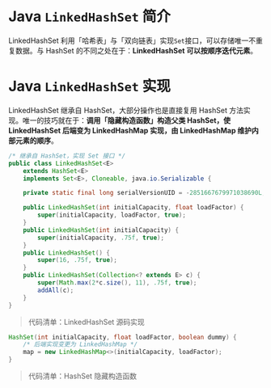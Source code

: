 # Java `LinkedHashSet` 简介

LinkedHashSet 利用「哈希表」与「双向链表」实现`Set`接口，可以存储唯一不重复数据。与 HashSet 的不同之处在于：**LinkedHashSet 可以按顺序迭代元素**。

# Java `LinkedHashSet` 实现

LinkedHashSet 继承自 HashSet，大部分操作也是直接复用 HashSet 方法实现。唯一的技巧就在于：**调用「隐藏构造函数」构造父类 HashSet，使 LinkedHashSet 后端变为 LinkedHashMap 实现，由 LinkedHashMap 维护内部元素的顺序**。

```java
/* 继承自 HashSet，实现 Set 接口 */
public class LinkedHashSet<E>
    extends HashSet<E>
    implements Set<E>, Cloneable, java.io.Serializable {

    private static final long serialVersionUID = -2851667679971038690L;

    public LinkedHashSet(int initialCapacity, float loadFactor) {
        super(initialCapacity, loadFactor, true);
    }
    public LinkedHashSet(int initialCapacity) {
        super(initialCapacity, .75f, true);
    }
    public LinkedHashSet() {
        super(16, .75f, true);
    }
    public LinkedHashSet(Collection<? extends E> c) {
        super(Math.max(2*c.size(), 11), .75f, true);
        addAll(c);
    }
}
```
> 代码清单：LinkedHashSet 源码实现

```java
HashSet(int initialCapacity, float loadFactor, boolean dummy) {
    /* 后端实现变更为 LinkedHashMap */
    map = new LinkedHashMap<>(initialCapacity, loadFactor);
}
```
> 代码清单：HashSet 隐藏构造函数

<!-- EOF -->
